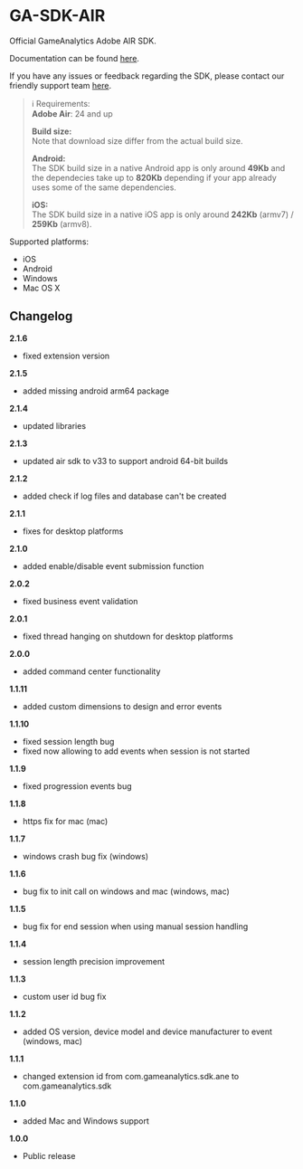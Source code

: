 GA-SDK-AIR
==========

Official GameAnalytics Adobe AIR SDK.

Documentation can be found [here](https://gameanalytics.com/docs/adobe-air-sdk).

If you have any issues or feedback regarding the SDK, please contact our friendly support team [here](https://gameanalytics.com/contact).

> :information_source:
> Requirements:   
> **Adobe Air**: 24 and up   
>   
> **Build size:**   
> Note that download size differ from the actual build size.   
>   
> **Android:**   
> The SDK build size in a native Android app is only around **49Kb** and the dependecies take up to **820Kb** depending if your app already uses some of the same dependencies.   
>   
> **iOS:**   
> The SDK build size in a native iOS app is only around **242Kb** (armv7) / **259Kb** (armv8).

Supported platforms:

* iOS
* Android
* Windows
* Mac OS X

Changelog
---------
<!--(CHANGELOG_TOP)-->
**2.1.6**
* fixed extension version

**2.1.5**
* added missing android arm64 package

**2.1.4**
* updated libraries

**2.1.3**
* updated air sdk to v33 to support android 64-bit builds

**2.1.2**
* added check if log files and database can't be created

**2.1.1**
* fixes for desktop platforms

**2.1.0**
* added enable/disable event submission function

**2.0.2**
* fixed business event validation

**2.0.1**
* fixed thread hanging on shutdown for desktop platforms

**2.0.0**
* added command center functionality

**1.1.11**
* added custom dimensions to design and error events

**1.1.10**
* fixed session length bug
* fixed now allowing to add events when session is not started

**1.1.9**
* fixed progression events bug

**1.1.8**
* https fix for mac (mac)

**1.1.7**
* windows crash bug fix (windows)

**1.1.6**
* bug fix to init call on windows and mac (windows, mac)

**1.1.5**
* bug fix for end session when using manual session handling

**1.1.4**
* session length precision improvement

**1.1.3**
* custom user id bug fix

**1.1.2**
* added OS version, device model and device manufacturer to event (windows, mac)

**1.1.1**
* changed extension id from com.gameanalytics.sdk.ane to com.gameanalytics.sdk

**1.1.0**
* added Mac and Windows support

**1.0.0**
* Public release
